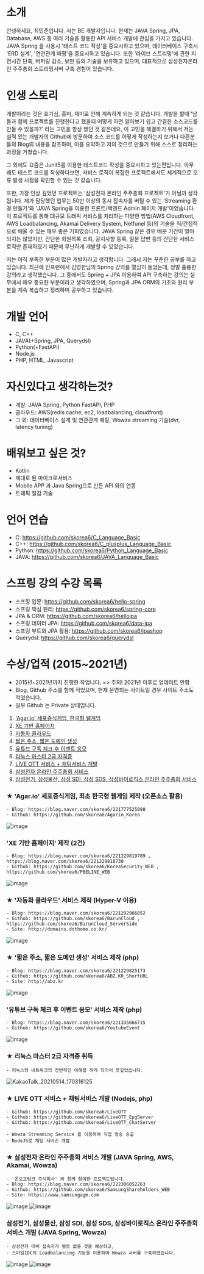 # 소개
안녕하세요, 최민준입니다. 저는 BE 개발자입니다. 현재는 JAVA Spring, JPA, Database, AWS 등 여러 기술을 활용한 API 서비스 개발에 관심을 가지고 있습니다.
JAVA Spring 을 사용시 '테스트 코드 작성'을 중요시하고 있으며, 데이터베이스 구축시 'ERD 설계', '연관관계 매핑'을 중요시하고 있습니다. 또한 '라이브 스트리밍'에 관한 지연시간 단축, 버퍼링 감소, 보안 등의 기술을 보유하고 있으며, 대표적으로 삼성전자온라인 주주총회 스트리밍서버 구축 경험이 있습니다.

# 인생 스토리
개발이라는 것은 호기심, 흥미, 재미로 인해 계속하게 되는 것 같습니다.
개발을 할때 '남들과 함께 프로젝트를 진행한다고 했을때 어떻게 하면 알아보기 쉽고 간결한 소스코드를 만들 수 있을까?' 라는 고민을 항상 했던 것 같은데요,
이 고민을 해결하기 위해서 저는 실력 있는 개발자의 Github에 방문하여 소스 코드를 어떻게 작성하는지 보거나 다른분들의 Blog의 내용을 참조하여, 이를 요약하고 저의 것으로 만들기 위해 스스로 정리하는 과정을 거쳤습니다.

그 외에도 요즘은 Junit5를 이용한 테스트코드 작성을 중요시하고 있는편입니다. 아무래도 테스트 코드를 작성하다보면, 서비스 로직이 복잡한 프로젝트에서도 체계적으로 오류 발생 시점을 확인할 수 있는 것 같습니다.

또한, 가장 인상 깊었던 프로젝트는 '삼성전자 온라인 주주총회 프로젝트'가 아닐까 생각됩니다. 제가 담당했던 업무는 50만 이상의 동시 접속자를 버틸 수 있는 'Streaming 환경 만들기'와 'JAVA Spring을 이용한 프론트/백엔드 Admin 페이지 개발'이었습니다. 이 프로젝트를 통해 대규모 트래픽 서비스를 처리하는 다양한 방법(AWS Cloudfront, AWS Loadbalancing, Akamai Delivery System, Netfunel 등)의 기술을 직/간접적으로 배울 수 있는 매우 좋은 기회였습니다. JAVA Spring 같은 경우 배운 기간이 얼마 되지는 않았지만, 간단한 회원목록 조회, 공지사항 등록, 질문 답변 등의 간단한 서비스 로직만 존재하였기 때문에 무난하게 개발할 수 있었습니다.

저는 아직 부족한 부분이 많은 개발자라고 생각합니다. 그래서 저는 꾸준한 공부를 하고 있습니다.
최근에 인프런에서 김영한님의 Spring 강의를 열심히 들었는데, 정말 훌륭한 강의라고 생각했습니다. 그 중에서도 Spring + JPA 이용하여 API 구축하는 강의는 실무에서 매우 중요한 부분이라고 생각하였으며, Spring과 JPA ORM의 기초와 원리 부분을 계속 복습하고 정리하며 공부하고 있습니다.


# 개발 언어
- C, C++
- JAVA(+Spring, JPA, Querydsl)
- Python(+FastAPI)
- Node.js
- PHP, HTML, Javascript

# 자신있다고 생각하는것?
* 개발: JAVA Spring, Python FastAPI, PHP
* 클라우드: AWS(redis cache, ec2, loadbalancing, cloudfront)
* 그 외: 데이터베이스 설계 및 연관관계 매핑, Wowza streaming 기술(dvr, latency tuning)

# 배워보고 싶은 것?
* Kotlin
* 제대로 된 마이크로서비스
* Mobile APP 과 Java Spring으로 만든 API 와의 연동
* 트래픽 절감 기술

# 언어 연습
* C: https://github.com/skorea6/C_Language_Basic
* C++: https://github.com/skorea6/C_plusplus_Language_Basic
* Python: https://github.com/skorea6/Python_Language_Basic
* JAVA: https://github.com/skorea6/JAVA_Language_Basic

# 스프링 강의 수강 목록
* 스프링 입문: https://github.com/skorea6/hello-spring
* 스프링 핵심 원리: https://github.com/skorea6/spring-core
* JPA & ORM: https://github.com/skorea6/hellojpa
* 스프링 데이터 JPA: https://github.com/skorea6/data-jpa
* 스프링 부트와 JPA 활용: https://github.com/skorea6/jpashop
* Querydsl: https://github.com/skorea6/querydsl

# 수상/업적 (2015~2021년)
* 2015년~2021년까지 진행한 작업니다. => 주의! 2021년 이후로 업데이트 안함
* Blog, Github 주소를 함께 적었으며, 현재 운영되는 사이트일 경우 사이트 주소도 적었습니다.
* 일부 Github 는 Private 상태입니다.
1. ['Agar.io' 세포증식게임, 한국형 웹게임](#-agario-세포증식게임-최초-한국형-웹게임-제작-오픈소스-활용)
2. [XE 기반 홈페이지](#xe-기반-홈페이지-제작-2건)
3. [자동화 클라우드](#-자동화-클라우드-서비스-제작-hyper-v-이용)
4. [짧은 주소, 짧은 도메인 생성](#-짧은-주소-짧은-도메인-생성-서비스-제작-php)
5. [유튜브 구독 체크 후 이벤트 응모](#유튜브-구독-체크-후-이벤트-응모-서비스-제작-php)
6. [리눅스 마스터 2급 자격증](#-리눅스-마스터-2급-자격증-취득)
7. [LIVE OTT 서비스 + 채팅서비스 개발](#-live-ott-서비스--채팅서비스-개발-nodejs-php)
8. [삼성전자 온라인 주주총회 서비스](#-삼성전자-온라인-주주총회-서비스-개발-java-spring-aws-akamai-wowza)
9. [삼성전기, 삼성물산, 삼성 SDI, 삼성 SDS, 삼성바이로직스 온라인 주주총회 서비스](#삼성전기-삼성물산-삼성-sdi-삼성-sds-삼성바이로직스-온라인-주주총회-서비스-개발-java-spring-wowza)

### ★ 'Agar.io' 세포증식게임, 최초 한국형 웹게임 제작 (오픈소스 활용)
    - Blog: https://blog.naver.com/skorea6/221777525090
    - Github: https://github.com/skorea6/Agario_Korea
    
  ![image](https://user-images.githubusercontent.com/13993684/118234022-b69d7580-b4cd-11eb-827e-72f8af26e44d.png)
    
    
### 'XE 기반 홈페이지' 제작 (2건)
    - Blog: https://blog.naver.com/skorea6/221229819789 , https://blog.naver.com/skorea6/221229818730
    - Github: https://github.com/skorea6/KoreaSecurity_WEB , https://github.com/skorea6/PBELINE_WEB
    
  ![image](https://user-images.githubusercontent.com/13993684/118234061-c87f1880-b4cd-11eb-8294-238e29ccfecf.png)


### ★ '자동화 클라우드' 서비스 제작 (Hyper-V 이용)
    - Blog: https://blog.naver.com/skorea6/221292966852
    - Github: https://github.com/skorea6/BarunCloud , https://github.com/skorea6/BarunCloud_ServerSide
    - Site: http://domains.dothome.co.kr/
    
  ![image](https://user-images.githubusercontent.com/13993684/118234094-d59c0780-b4cd-11eb-84e1-500fac5c47a6.png)
    
    
### ★ '짧은 주소, 짧은 도메인 생성' 서비스 제작 (php)
    - Blog: https://blog.naver.com/skorea6/221229825173
    - Github: https://github.com/skorea6/ABZ.KR_ShortURL
    - Site: http://abz.kr
    
  ![image](https://user-images.githubusercontent.com/13993684/118234266-13992b80-b4ce-11eb-8bf5-32d6e8cc3574.png)


### '유튜브 구독 체크 후 이벤트 응모' 서비스 제작 (php)
    - Blog: https://blog.naver.com/skorea6/221335666715
    - Github: https://github.com/skorea6/YoutubeEvent

   ![image](https://user-images.githubusercontent.com/13993684/118240386-ebadc600-b4d5-11eb-8a45-83c6446ae8eb.png)


### ★ 리눅스 마스터 2급 자격증 취득
    - 리눅스와 네트워크의 전반적인 이해를 하게 되어서 뜻깊었습니다.
    
  ![KakaoTalk_20210514_170316125](https://user-images.githubusercontent.com/13993684/118240840-6aa2fe80-b4d6-11eb-8012-3b1901613785.jpg)


### ★ LIVE OTT 서비스 + 채팅서비스 개발 (Nodejs, php)
    - Github: https://github.com/skorea6/LiveOTT
    - Github: https://github.com/skorea6/LiveOTT_EpgServer
    - Github: https://github.com/skorea6/LiveOTT_ChatServer
    
    - Wowza Streaming Service 를 이용하여 직접 방송 송출 
    - NodeJS로 채팅 서비스 개발

### ★ 삼성전자 온라인 주주총회 서비스 개발 (JAVA Spring, AWS, Akamai, Wowza)
    - '온오프링크 주식회사' 와 함께 참여한 프로젝트입니다.
    - Blog: https://blog.naver.com/skorea6/222306052263
    - Github: https://github.com/skorea6/SamsungShareholders_WEB
    - Site: https://www.samsungagm.com

![image](https://user-images.githubusercontent.com/13993684/118242050-d89bf580-b4d7-11eb-8c42-9579bbd7ffd9.png)
 ![image](https://user-images.githubusercontent.com/13993684/118242081-e2bdf400-b4d7-11eb-9cdb-4877257c1b0c.png)


 
 ### 삼성전기, 삼성물산, 삼성 SDI, 삼성 SDS, 삼성바이로직스 온라인 주주총회 서비스 개발 (JAVA Spring, Wowza)
    - 삼성전자 대비 접속자가 별로 없을 것을 예상하고, 
    - 스마일IDC의 Loadbalancing 기능을 이용하여 Wowza 서버를 구축하였습니다.

![image](https://user-images.githubusercontent.com/13993684/118242013-cde16080-b4d7-11eb-9dde-cf7cb67124a3.png)
![image](https://user-images.githubusercontent.com/13993684/118372509-e8f1c480-b5ec-11eb-94c7-9701db8ac2c9.png)
